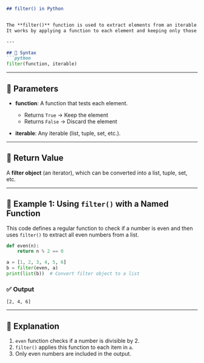 

````markdown
## filter() in Python


The **filter()** function is used to extract elements from an iterable (like a list, tuple, or set) that satisfy a given condition.  
It works by applying a function to each element and keeping only those for which the function returns `True`.

---

## 🔹 Syntax
```python
filter(function, iterable)
````

---

## 🔹 Parameters

* **function**: A function that tests each element.

  * Returns `True` → Keep the element
  * Returns `False` → Discard the element
* **iterable**: Any iterable (list, tuple, set, etc.).

---

## 🔹 Return Value

A **filter object** (an iterator), which can be converted into a list, tuple, set, etc.

---

## 🔹 Example 1: Using `filter()` with a Named Function

This code defines a regular function to check if a number is even and then uses `filter()` to extract all even numbers from a list.

```python
def even(n):
    return n % 2 == 0

a = [1, 2, 3, 4, 5, 6]
b = filter(even, a)
print(list(b))  # Convert filter object to a list
```

### ✅ Output

```
[2, 4, 6]
```

---

## 🔹 Explanation

1. `even` function checks if a number is divisible by 2.
2. `filter()` applies this function to each item in `a`.
3. Only even numbers are included in the output.

```
